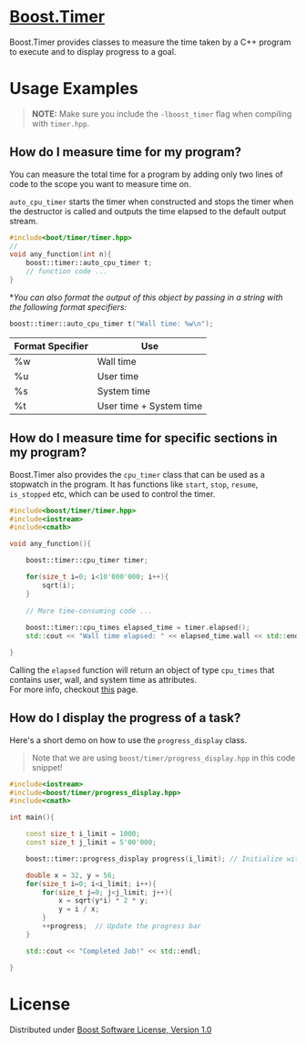 # [Boost.Timer](https://www.boost.org/libs/timer)

Boost.Timer provides classes to measure the time taken 
by a C++ program to execute and to display progress to a goal.

# Usage Examples
> **NOTE:** Make sure you include the ```-lboost_timer``` flag when compiling with ```timer.hpp```.

## How do I measure time for my program?

You can measure the total time for a program by adding only two lines of code to the scope you want to measure time on.

```auto_cpu_timer``` starts the timer when constructed and stops the timer when the destructor is called and outputs the time elapsed to the default output stream.

```c++
#include<boot/timer/timer.hpp>
//
void any_function(int n){
	boost::timer::auto_cpu_timer t;
	// function code ...
}
```

**You can also format the output of this object by passing in a string with the following format specifiers:*
```c++
boost::timer::auto_cpu_timer t("Wall time: %w\n");
```  
Format Specifier | Use
--- | ---  
 %w | Wall time   
 %u | User time   
 %s | System time 
 %t | User time + System time

## How do I measure time for specific sections in my program?

Boost.Timer also provides the ```cpu_timer``` class that can be used as a stopwatch in the program. 
It has functions like ```start```, ```stop```, ```resume```, ```is_stopped``` etc, which can be used to control the timer.
 
```c++
#include<boost/timer/timer.hpp>
#include<iostream>
#include<cmath>

void any_function(){

	boost::timer::cpu_timer timer;

	for(size_t i=0; i<10'000'000; i++){
		sqrt(i);
	}
	
	// More time-consuming code ...
	
	boost::timer::cpu_times elapsed_time = timer.elapsed();
	std::cout << "Wall time elapsed: " << elapsed_time.wall << std::endl;

}
```

Calling the ```elapsed``` function will return an object of type ```cpu_times``` that contains user, wall, and system time as attributes.  
For more info, checkout [this](https://www.boost.org/libs/timer/doc/cpu_timers.html) page.

## How do I display the progress of a task?

Here's a short demo on how to use the ```progress_display``` class.

> Note that we are using ```boost/timer/progress_display.hpp``` in this code snippet!

```c++
#include<iostream>
#include<boost/timer/progress_display.hpp>
#include<cmath>

int main(){

	const size_t i_limit = 1000;
	const size_t j_limit = 5'00'000;

	boost::timer::progress_display progress(i_limit); // Initialize with the total counts

	double x = 32, y = 56;
	for(size_t i=0; i<i_limit; i++){
		for(size_t j=0; j<j_limit; j++){
			x = sqrt(y*i) * 2 * y;
			y = i / x;
		}
		++progress;  // Update the progress bar
	}

	std::cout << "Completed Job!" << std::endl;

}
```

# License
Distributed under [Boost Software License, Version 1.0](https://www.boost.org/LICENSE_1_0.txt)